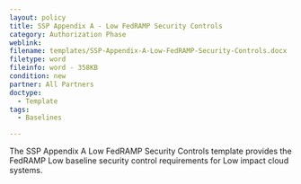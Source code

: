 ```yaml
---
layout: policy   
title: SSP Appendix A - Low FedRAMP Security Controls
category: Authorization Phase
weblink:
filename: templates/SSP-Appendix-A-Low-FedRAMP-Security-Controls.docx
filetype: word
fileinfo: word - 358KB
condition: new
partner: All Partners
doctype:
  - Template
tags:
  - Baselines

---
```

The SSP Appendix A Low FedRAMP Security Controls template provides the FedRAMP Low baseline security control requirements for Low impact cloud systems.
